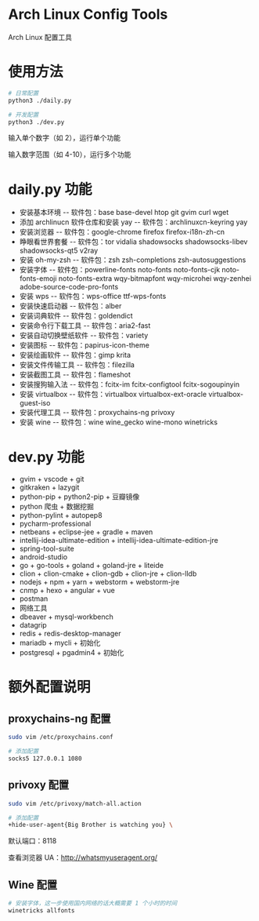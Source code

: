 # Arch Linux Config Tools

Arch Linux 配置工具

# 使用方法

```sh
# 日常配置
python3 ./daily.py

# 开发配置
python3 ./dev.py
```

输入单个数字（如 2），运行单个功能

输入数字范围（如 4-10），运行多个功能

# daily.py 功能

* 安装基本环境 -- 软件包：base base-devel htop git gvim curl wget
* 添加 archlinucn 软件仓库和安装 yay -- 软件包：archlinuxcn-keyring yay
* 安装浏览器 -- 软件包：google-chrome firefox firefox-i18n-zh-cn
* 睁眼看世界套餐 -- 软件包：tor vidalia shadowsocks shadowsocks-libev shadowsocks-qt5 v2ray
* 安装 oh-my-zsh -- 软件包：zsh zsh-completions zsh-autosuggestions
* 安装字体 -- 软件包：powerline-fonts noto-fonts noto-fonts-cjk noto-fonts-emoji noto-fonts-extra wqy-bitmapfont wqy-microhei wqy-zenhei adobe-source-code-pro-fonts
* 安装 wps -- 软件包：wps-office ttf-wps-fonts
* 安装快速启动器 -- 软件包：alber
* 安装词典软件 -- 软件包：goldendict
* 安装命令行下载工具 -- 软件包：aria2-fast
* 安装自动切换壁纸软件 -- 软件包：variety
* 安装图标 -- 软件包：papirus-icon-theme
* 安装绘画软件 -- 软件包：gimp krita
* 安装文件传输工具 -- 软件包：filezilla
* 安装截图工具 -- 软件包：flameshot
* 安装搜狗输入法 -- 软件包：fcitx-im fcitx-configtool fcitx-sogoupinyin
* 安装 virtualbox -- 软件包：virtualbox virtualbox-ext-oracle virtualbox-guest-iso
* 安装代理工具 -- 软件包：proxychains-ng privoxy
* 安装 wine -- 软件包：wine wine_gecko wine-mono winetricks

# dev.py 功能

* gvim + vscode + git
* gitkraken + lazygit
* python-pip + python2-pip + 豆瓣镜像
* python 爬虫 + 数据挖掘
* python-pylint + autopep8
* pycharm-professional
* netbeans + eclipse-jee + gradle + maven
* intellij-idea-ultimate-edition + intellij-idea-ultimate-edition-jre
* spring-tool-suite
* android-studio
* go + go-tools + goland + goland-jre + liteide
* clion + clion-cmake + clion-gdb + clion-jre + clion-lldb
* nodejs + npm + yarn + webstorm + webstorm-jre
* cnmp + hexo + angular + vue
* postman
* 网络工具
* dbeaver + mysql-workbench
* datagrip
* redis + redis-desktop-manager
* mariadb + mycli + 初始化
* postgresql + pgadmin4 + 初始化

# 额外配置说明

## proxychains-ng 配置

```sh
sudo vim /etc/proxychains.conf

# 添加配置
socks5 127.0.0.1 1080
```

## privoxy 配置

```sh
sudo vim /etc/privoxy/match-all.action

# 添加配置
+hide-user-agent{Big Brother is watching you} \
```

默认端口：8118

查看浏览器 UA：http://whatsmyuseragent.org/

## Wine 配置

```sh
# 安装字体，这一步使用国内网络的话大概需要 1 个小时的时间
winetricks allfonts
```
